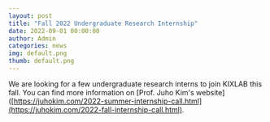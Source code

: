 ```yaml
---
layout: post
title: "Fall 2022 Undergraduate Research Internship"
date: 2022-09-01 00:00:00
author: Admin
categories: news
img: default.png
thumb: default.png
---
```


We are looking for a few undergraduate research interns to join KIXLAB this fall. You can find more information on [Prof. Juho Kim's website]([https://juhokim.com/2022-summer-internship-call.html](https://juhokim.com/2022-fall-internship-call.html).
